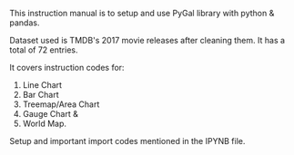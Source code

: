 This instruction manual is to setup and use PyGal library with python & pandas.

Dataset used is TMDB's 2017 movie releases after cleaning them. It has a total of 72 entries.

It covers instruction codes for:
1. Line Chart
2. Bar Chart
3. Treemap/Area Chart
4. Gauge Chart &
5. World Map.


Setup and important import codes mentioned in the IPYNB file.
